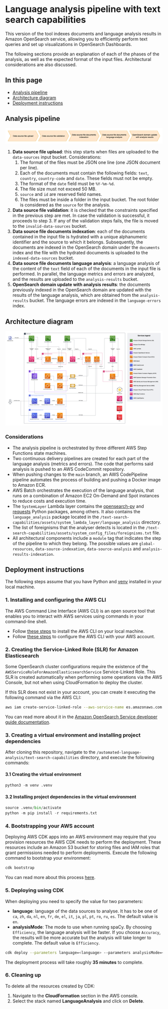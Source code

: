 # Language analysis pipeline with text search capabilities

This version of the tool indexes documents and language analysis results in Amazon OpenSearch service, allowing you to efficiently perform text queries and set up visualizations in OpenSearch Dashboards.

The following sections provide an explanation of each of the phases of the analysis, as well as the expected format of the input files. Architectural considerations are also discussed.

## In this page

- [Analysis pipeline](#analysis-pipeline)
- [Architecture diagram](#architecture-diagram)
- [Deployment instructions](#deployment-instructions)

## Analysis pipeline

![Architecture diagram](diagrams/pipeline.png)

1. **Data source file upload**: this step starts when files are uploaded to the `data-sources` input bucket. Considerations:
   1. The format of the files must be JSON one line (one JSON document per line).
   2. Each of the documents must contain the following fields: `text`, `country`, `country-code` and `date`. These fields must not be empty.
   3. The format of the `date` field must be `%Y-%m-%d`.
   4. The file size must not exceed 50 MB.
   5. `source` and `id` are reserved field names.
   6. The files must be inside a folder in the input bucket. The root folder is considered as the `source` for the analysis.
2. **Data source file validation**: it is checked that the constraints specified in the previous step are met. In case the validation is successful, it proceeds to step 3. If any of the validation steps fails, the file is moved to the `invalid-data-sources` bucket.
3. **Data source file documents indexation**: each of the documents contained in the input file is hydrated with a unique alphanumeric identifier and the source to which it belongs. Subsequently, the documents are indexed in the OpenSearch domain under the `documents` index and the file with the hydrated documents is uploaded to the `indexed-data-sources` bucket.
4. **Data source file documents language analysis**: a language analysis of the content of the `text` field of each of the documents in the input file is performed. In parallel, the language metrics and errors are analyzed, and the results are uploaded to the `analysis-results` bucket.
5. **OpenSearch domain update with analysis results**: the documents previously indexed in the OpenSearch domain are updated with the results of the language analysis, which are obtained from the `analysis-results` bucket. The language errors are indexed in the `language-errors` index.

## Architecture diagram

![Architecture diagram](diagrams/architecture.png)

### Considerations

- The analysis pipeline is orchestrated by three different AWS Step Functions state machines.
- Two continuous delivery pipelines are created for each part of the language analysis (metrics and errors). The code that performs said analysis is pushed to an AWS CodeCommit repository.
- When pushing changes to the `main` branch, an AWS CodePipeline pipeline automates the process of building and pushing a Docker image to Amazon ECR.
- AWS Batch orchestrates the execution of the language analysis, that runs on a combination of Amazon EC2 On-Demand and Spot instances to reduce costs and execution time.
- The `SystemLayer` Lambda layer contains the [opensearch-py](https://pypi.org/project/opensearch-py/) and [requests](https://pypi.org/project/requests/) Python packages, among others. It also contains the `language_analysis` package located in the `/text-search-capabilities/assets/system_lambda_layer/language_analysis` directory.
- The list of foreignisms that the analyser detects is located in the `/text-search-capabilities/assets/system_config_files/foreignisms.txt` file.
- All architectural components include a `module` tag that indicates the step of the pipeline to which they belong. The possible values are `global-resources`, `data-source-indexation`, `data-source-analysis` and `analysis-results-indexation`.

## Deployment instructions

The following steps assume that you have Python and [venv](https://docs.python.org/3/library/venv.html) installed in your local machine.

### 1. Installing and configuring the AWS CLI

The AWS Command Line Interface (AWS CLI) is an open source tool that enables you to interact with AWS services using commands in your command-line shell.

- Follow [these steps](https://docs.aws.amazon.com/cli/latest/userguide/getting-started-prereqs.html) to install the AWS CLI on your local machine.
- Follow [these steps](https://docs.aws.amazon.com/cli/latest/userguide/cli-chap-configure.html) to configure the AWS CLI with your AWS account.

### 2. Creating the Service-Linked Role (SLR) for Amazon Elasticsearch

Some OpenSearch cluster configurations require the existence of the `AWSServiceRoleForAmazonElasticsearchService` Service-Linked Role. This SLR is created automatically when performing some operations via the AWS Console, but not when using CloudFormation to deploy the cluster.

If this SLR does not exist in your account, you can create it executing the following command via the AWS CLI:

```bash
aws iam create-service-linked-role --aws-service-name es.amazonaws.com
```

You can read more about it in the [Amazon OpenSearch Service developer guide documentation](https://docs.aws.amazon.com/opensearch-service/latest/developerguide/slr.html).

### 3. Creating a virtual environment and installing project dependencies

After cloning this repository, navigate to the `/automated-language-analysis/text-search-capabilities` directory, and execute the following commands:

#### 3.1 Creating the virtual environment

```python
python3 -m venv .venv
```

#### 3.2 Installing project dependencies in the virtual environment

```python
source .venv/bin/activate
python -m pip install -r requirements.txt
```

### 4. Bootstrapping your AWS account

Deploying AWS CDK apps into an AWS environment may require that you provision resources the AWS CDK needs to perform the deployment. These resources include an Amazon S3 bucket for storing files and IAM roles that grant permissions needed to perform deployments. Execute the following command to bootstrap your environment:

```bash
cdk bootstrap
```

You can read more about this process [here](https://docs.aws.amazon.com/cdk/v2/guide/bootstrapping.html).

### 5. Deploying using CDK

When deploying you need to specify the value for two parameters:

- **language**: language of the data sources to analyse. It has to be one of `ca`, `zh`, `da`, `nl`, `en`, `fr`, `de`, `el`, `it`, `ja`, `pl`, `pt`, `ro`, `ru`, `es`. The default value is `en`.
- **analysisMode**: The mode to use when running spaCy. By choosing `Efficiency`, the language analysis will be faster. If you choose `Accuracy`, the results will be more accurate but the analysis will take longer to complete. The default value is `Efficiency`.

```bash
cdk deploy --parameters language=<language> --parameters analysisMode=<analysis_mode>
```

The deployment process will take roughly **35 minutes** to complete.

### 6. Cleaning up

To delete all the resources created by CDK:

1. Navigate to the **CloudFormation** section in the AWS console.
2. Select the stack named **LanguageAnalysis** and click on **Delete**.